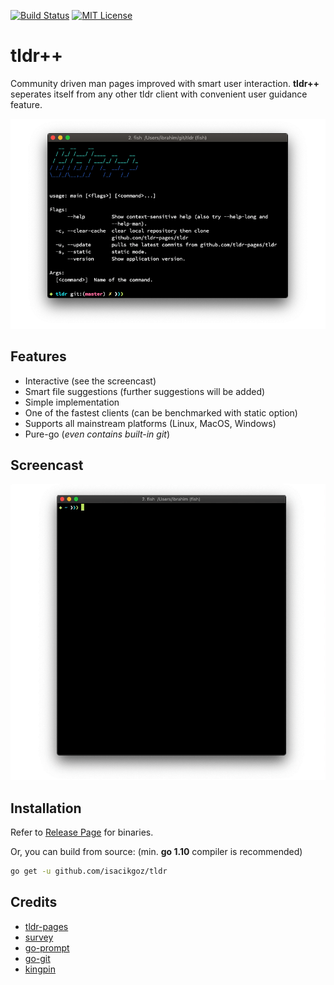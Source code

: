 [![Build Status](https://travis-ci.com/isacikgoz/tldr.svg?branch=master)](https://travis-ci.com/isacikgoz/tldr) [![MIT License](https://img.shields.io/badge/license-MIT-brightgreen.svg)](/LICENSE) 

# tldr++
Community driven man pages improved with smart user interaction. **tldr++** seperates itself from any other tldr client with convenient user guidance feature.

![screenshot](img/screenshot.png)

## Features
- Interactive (see the screencast)
- Smart file suggestions (further suggestions will be added)
- Simple implementation
- One of the fastest clients (can be benchmarked with static option)
- Supports all mainstream platforms (Linux, MacOS, Windows)
- Pure-go (*even contains built-in git*)

## Screencast

![screenplay](img/screenplay.gif)

## Installation

Refer to [Release Page](https://github.com/isacikgoz/tldr/releases) for binaries.

Or, you can build from source: (min. **go 1.10** compiler is recommended)

```bash
go get -u github.com/isacikgoz/tldr
```

## Credits
- [tldr-pages](https://github.com/tldr-pages/tldr)
- [survey](https://github.com/AlecAivazis/survey)
- [go-prompt](https://github.com/c-bata/go-prompt)
- [go-git](https://github.com/src-d/go-git)
- [kingpin](https://github.com/alecthomas/kingpin)
